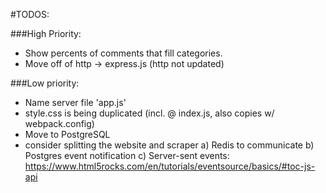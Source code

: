 #TODOS:

###High Priority:
- Show percents of comments that fill categories.
- Move off of http -> express.js (http not updated)

###Low priority:
- Name server file 'app.js'
- style.css is being duplicated (incl. @ index.js, also copies w/ webpack.config)
- Move to PostgreSQL
- consider splitting the website and scraper
    a) Redis to communicate
    b) Postgres event notification
    c) Server-sent events: https://www.html5rocks.com/en/tutorials/eventsource/basics/#toc-js-api

